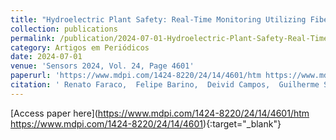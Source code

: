 ```yaml
---
title: "Hydroelectric Plant Safety: Real-Time Monitoring Utilizing Fiber-Optic Sensors"
collection: publications
permalink: /publication/2024-07-01-Hydroelectric-Plant-Safety-Real-Time-Monitoring-Utilizing-Fiber-Optic-Sensors
category: Artigos em Periódicos
date: 2024-07-01
venue: 'Sensors 2024, Vol. 24, Page 4601'
paperurl: 'https://www.mdpi.com/1424-8220/24/14/4601/htm https://www.mdpi.com/1424-8220/24/14/4601'
citation: ' Renato Faraco,  Felipe Barino,  Deivid Campos,  Guilherme Sampaio,  Leonardo Honório,  André Marcato,  Alexandre Santos,  Clayton Santos,  Fernando Hamaji, &quot;Hydroelectric Plant Safety: Real-Time Monitoring Utilizing Fiber-Optic Sensors.&quot; Sensors 2024, Vol. 24, Page 4601, 2024.'
---
```

[Access paper here](https://www.mdpi.com/1424-8220/24/14/4601/htm https://www.mdpi.com/1424-8220/24/14/4601){:target="_blank"}
